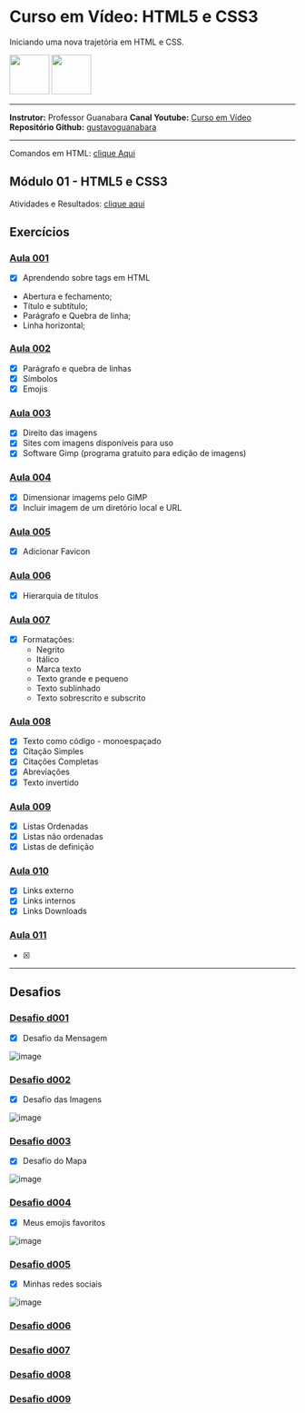 
# Curso em Vídeo: HTML5 e CSS3



Iniciando uma nova trajetória em HTML e CSS.

<img src="https://cdn.jsdelivr.net/gh/devicons/devicon/icons/html5/html5-original-wordmark.svg" width="70" height="70"/>
<img src="https://cdn.jsdelivr.net/gh/devicons/devicon/icons/css3/css3-original-wordmark.svg" width="70" height="70"/>

<br>
<hr>

**Instrutor:** Professor Guanabara 
**Canal Youtube:** [Curso em Vídeo](https://www.youtube.com/watch?v=Ejkb_YpuHWs&list=PLHz_AreHm4dkZ9-atkcmcBaMZdmLHft8n)
**Repositório Github:** [gustavoguanabara](https://github.com/gustavoguanabara/html-css)
<hr>

Comandos em HTML: [clique Aqui](https://github.com/PamelaRondina/step-by-step/tree/main/html)

## Módulo 01 - HTML5 e CSS3
Atividades e Resultados: [clique aqui](https://github.com/PamelaRondina/html_css/tree/main/html_css_guanabara/modulo_01)

## Exercícios

### [Aula 001](https://github.com/PamelaRondina/html_css/tree/main/html_css_guanabara/modulo_01/001) 

- [x] Aprendendo sobre tags em HTML
* Abertura e fechamento;
* Título e subtítulo;
* Parágrafo e Quebra de linha;
* Linha horizontal;

### [Aula 002](https://github.com/PamelaRondina/html_css/tree/main/html_css_guanabara/modulo_01/002)
- [x] Parágrafo e quebra de linhas
- [x] Símbolos
- [x] Emojis

### [Aula 003](https://github.com/PamelaRondina/html_css/tree/main/html_css_guanabara/modulo_01/003)

- [x] Direito das imagens
- [x] Sites com imagens disponíveis para uso
- [x] Software Gimp (programa gratuito para edição de imagens)

### [Aula 004](https://github.com/PamelaRondina/html_css/tree/main/html_css_guanabara/modulo_01#aula-004)

- [x] Dimensionar imagems pelo GIMP
- [x] Incluir imagem de um diretório local e URL

### [Aula 005](https://github.com/PamelaRondina/html_css/tree/main/html_css_guanabara/modulo_01#aula-005)

- [x] Adicionar Favicon

### [Aula 006](https://github.com/PamelaRondina/html_css/tree/main/html_css_guanabara/modulo_01#aula-006)

- [x] Hierarquia de títulos

### [Aula 007](https://github.com/PamelaRondina/html_css/tree/main/html_css_guanabara/modulo_01#aula-007)

- [x] Formatações:
  - Negrito
  - Itálico
  - Marca texto
  - Texto grande e pequeno
  - Texto sublinhado
  - Texto sobrescrito e subscrito

### [Aula 008](https://github.com/PamelaRondina/html_css/tree/main/html_css_guanabara/modulo_01#aula-008)

- [x] Texto como código - monoespaçado
- [x] Citação Simples
- [x] Citações Completas
- [x] Abreviações
- [x] Texto invertido

### [Aula 009](https://github.com/PamelaRondina/html_css/tree/main/html_css_guanabara/modulo_01#aula-009)

- [x] Listas Ordenadas 
- [x] Listas não ordenadas 
- [x] Listas de definição

### [Aula 010](https://github.com/PamelaRondina/html_css/tree/main/html_css_guanabara/modulo_01#aula-010)

- [x] Links externo
- [x] Links internos
- [x] Links Downloads

### [Aula 011](https://github.com/PamelaRondina/html_css/tree/main/html_css_guanabara/modulo_01#aula-011)

- [x] 

_______________________________


## Desafios

### [Desafio d001](https://github.com/PamelaRondina/html_css/tree/main/html_css_guanabara/modulo_01#desafio-d001)

- [x] Desafio da Mensagem

![image](https://user-images.githubusercontent.com/108991648/222445916-cb7743bb-2244-49f4-a256-ba8bdc888861.png)

### [Desafio d002](https://github.com/PamelaRondina/html_css/tree/main/html_css_guanabara/modulo_01#desafio-d002)

- [x] Desafio das Imagens

![image](https://user-images.githubusercontent.com/108991648/222448946-8236ceb4-3313-41ac-9c74-2ed082f3f2b1.png)

### [Desafio d003](https://github.com/PamelaRondina/html_css/tree/main/html_css_guanabara/modulo_01#desafio-d003)

- [x] Desafio do Mapa

![image](https://user-images.githubusercontent.com/108991648/222509322-adc917f4-2023-4eef-aeee-69f0c35b2415.png)

### [Desafio d004](https://github.com/PamelaRondina/html_css/tree/main/html_css_guanabara/modulo_01#desafio-d004)

- [x] Meus emojis favoritos

![image](https://user-images.githubusercontent.com/108991648/222515170-84831d3e-fb36-46d9-b18c-c66383f5f958.png)


### [Desafio d005](https://github.com/PamelaRondina/html_css/tree/main/html_css_guanabara/modulo_01#desafio-d005)

- [x] Minhas redes sociais

![image](https://user-images.githubusercontent.com/108991648/222741619-5930270d-9ccc-4606-9bea-6f6b7031a62e.png)


### [Desafio d006](https://github.com/PamelaRondina/html_css/tree/main/html_css_guanabara/modulo_01#desafio-d006)


### [Desafio d007](https://github.com/PamelaRondina/html_css/tree/main/html_css_guanabara/modulo_01#desafio-d007)


### [Desafio d008](https://github.com/PamelaRondina/html_css/tree/main/html_css_guanabara/modulo_01#desafio-d008)


### [Desafio d009](https://github.com/PamelaRondina/html_css/tree/main/html_css_guanabara/modulo_01#desafio-d009)

